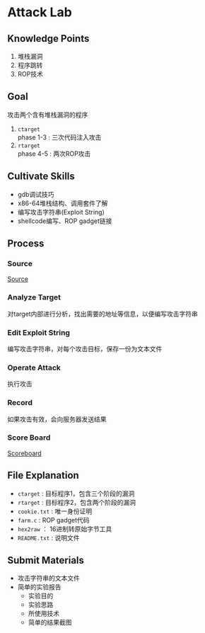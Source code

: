 # Attack Lab

## Knowledge Points

1. 堆栈漏洞
2. 程序跳转
3. ROP技术

## Goal

攻击两个含有堆栈漏洞的程序  

1. `ctarget`  
    phase 1-3 : 三次代码注入攻击
2. `rtarget`  
    phase 4-5 : 两次ROP攻击

## Cultivate Skills

- gdb调试技巧
- x86-64堆栈结构、调用套件了解
- 编写攻击字符串(Exploit String)  
- shellcode编写、ROP gadget链接

## Process

### Source

[Source](http://10.176.122.240:15513)  

### Analyze Target

对target内部进行分析，找出需要的地址等信息，以便编写攻击字符串  

### Edit Exploit String

编写攻击字符串，对每个攻击目标，保存一份为文本文件  

### Operate Attack

执行攻击

### Record

如果攻击有效，会向服务器发送结果

### Score Board

[Scoreboard](http://10.176.122.240:15513/scoreboard)  

## File Explanation

- `ctarget` : 目标程序1，包含三个阶段的漏洞
- `rtarget` : 目标程序2，包含两个阶段的漏洞
- `cookie.txt` : 唯一身份证明
- `farm.c` : ROP gadget代码  
- `hex2raw` ： 16进制转原始字节工具  
- `README.txt` : 说明文件  

## Submit Materials

- 攻击字符串的文本文件  
- 简单的实验报告  
    - 实验目的
    - 实验思路
    - 所使用技术
    - 简单的结果截图
